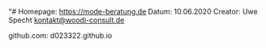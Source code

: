 "# 
Homepage:   https://mode-beratung.de
Datum:      10.06.2020
Creator:    Uwe Specht
            kontakt@woodi-consult.de

github.com: d023322.github.io


            
